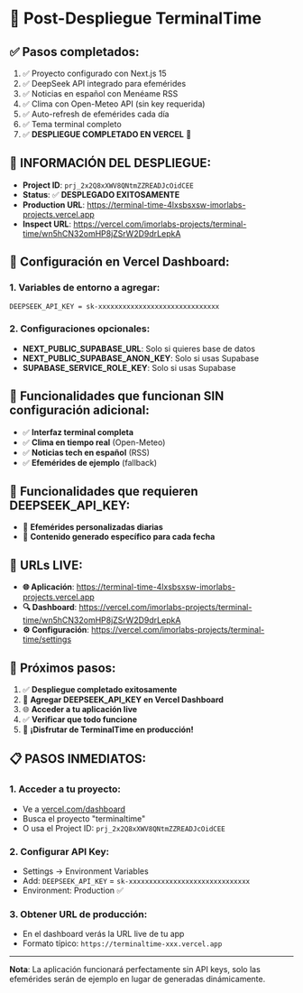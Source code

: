 # 🚀 Post-Despliegue TerminalTime

## ✅ Pasos completados:

1. ✅ Proyecto configurado con Next.js 15
2. ✅ DeepSeek API integrado para efemérides
3. ✅ Noticias en español con Menéame RSS
4. ✅ Clima con Open-Meteo API (sin key requerida)
5. ✅ Auto-refresh de efemérides cada día
6. ✅ Tema terminal completo
7. ✅ **DESPLIEGUE COMPLETADO EN VERCEL** 🚀

## 🎯 **INFORMACIÓN DEL DESPLIEGUE:**

- **Project ID**: `prj_2x2Q8xXWV8QNtmZZREADJcOidCEE`
- **Status**: ✅ **DESPLEGADO EXITOSAMENTE**
- **Production URL**: https://terminal-time-4lxsbsxsw-imorlabs-projects.vercel.app
- **Inspect URL**: https://vercel.com/imorlabs-projects/terminal-time/wn5hCN32omHP8jZSrW2D9drLepkA

## 🔧 Configuración en Vercel Dashboard:

### 1. Variables de entorno a agregar:
```
DEEPSEEK_API_KEY = sk-xxxxxxxxxxxxxxxxxxxxxxxxxxxxxx
```

### 2. Configuraciones opcionales:
- **NEXT_PUBLIC_SUPABASE_URL**: Solo si quieres base de datos
- **NEXT_PUBLIC_SUPABASE_ANON_KEY**: Solo si usas Supabase
- **SUPABASE_SERVICE_ROLE_KEY**: Solo si usas Supabase

## 🎯 Funcionalidades que funcionan SIN configuración adicional:

- ✅ **Interfaz terminal completa**
- ✅ **Clima en tiempo real** (Open-Meteo)
- ✅ **Noticias tech en español** (RSS)
- ✅ **Efemérides de ejemplo** (fallback)

## 🤖 Funcionalidades que requieren DEEPSEEK_API_KEY:

- 🔑 **Efemérides personalizadas diarias**
- 🔑 **Contenido generado específico para cada fecha**

## 📱 URLs LIVE:

- **🌐 Aplicación**: https://terminal-time-4lxsbsxsw-imorlabs-projects.vercel.app
- **🔍 Dashboard**: https://vercel.com/imorlabs-projects/terminal-time/wn5hCN32omHP8jZSrW2D9drLepkA
- **⚙️ Configuración**: https://vercel.com/imorlabs-projects/terminal-time/settings

## 🔄 Próximos pasos:

1. ✅ **Despliegue completado exitosamente**
2. 🔑 **Agregar DEEPSEEK_API_KEY en Vercel Dashboard**
3. 🌐 **Acceder a tu aplicación live**
4. ✅ **Verificar que todo funcione**
5. 🎉 **¡Disfrutar de TerminalTime en producción!**

## 📋 **PASOS INMEDIATOS:**

### 1. **Acceder a tu proyecto:**
- Ve a [vercel.com/dashboard](https://vercel.com/dashboard)
- Busca el proyecto "terminaltime"
- O usa el Project ID: `prj_2x2Q8xXWV8QNtmZZREADJcOidCEE`

### 2. **Configurar API Key:**
- Settings → Environment Variables
- Add: `DEEPSEEK_API_KEY` = `sk-xxxxxxxxxxxxxxxxxxxxxxxxxxxxxx`
- Environment: Production ✅

### 3. **Obtener URL de producción:**
- En el dashboard verás la URL live de tu app
- Formato típico: `https://terminaltime-xxx.vercel.app`

---

**Nota**: La aplicación funcionará perfectamente sin API keys, solo las efemérides serán de ejemplo en lugar de generadas dinámicamente.
